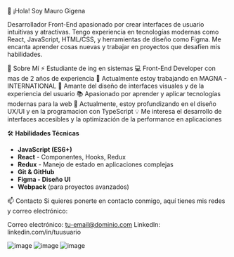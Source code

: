 👋 ¡Hola! Soy Mauro Gigena

Desarrollador Front-End apasionado por crear interfaces de usuario intuitivas y atractivas. Tengo experiencia en tecnologías modernas como React, JavaScript, HTML/CSS, y herramientas de diseño como Figma. Me encanta aprender cosas nuevas y trabajar en proyectos que desafíen mis habilidades.

🚀 Sobre Mí
⚡ Estudiante de ing en sistemas
💻 Front-End Developer con mas de 2 años de experiencia
🔭 Actualmente estoy trabajando en MAGNA - INTERNATIONAL
🎨 Amante del diseño de interfaces visuales y de la experiencia del usuario
📚 Apasionado por aprender y aplicar tecnologías modernas para la web
🌱 Actualmente, estoy profundizando en el diseño UX/UI y en la programacion con TypeScript
💡 Me interesa el desarrollo de interfaces accesibles y la optimización de la performance en aplicaciones

🛠️ **Habilidades Técnicas**
- **JavaScript (ES6+)**
- **React** - Componentes, Hooks, Redux
- **Redux** - Manejo de estado en aplicaciones complejas
- **Git & GitHub**
- **Figma - Diseño UI**
- **Webpack** (para proyectos avanzados)

📫 Contacto
Si quieres ponerte en contacto conmigo, aquí tienes mis redes y correo electrónico:

Correo electrónico: tu-email@dominio.com
LinkedIn: linkedin.com/in/tuusuario


![image](https://img.shields.io/badge/Bootstrap-563D7C?style=for-the-badge&logo=bootstrap&logoColor=white)
![image](https://img.shields.io/badge/Adobe%20XD-470137?style=for-the-badge&logo=Adobe%20XD&logoColor=#FF61F6)
![image]([https://img.shields.io/badge/Adobe%20XD-470137?style=for-the-badge&logo=Adobe%20XD&logoColor=#FF61F6](https://img.shields.io/badge/Figma-F24E1E?style=for-the-badge&logo=figma&logoColor=white))


